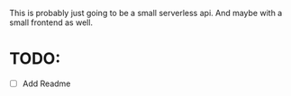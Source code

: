 This is probably just going to be a small serverless api. And maybe with a small frontend as well.

# TODO:
- [ ] Add Readme
